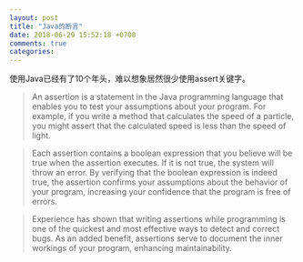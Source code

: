 ```yaml
---
layout: post
title: "Java的断言"
date: 2018-06-29 15:52:18 +0700
comments: true
categories:
---
```

使用Java已经有了10个年头，难以想象居然很少使用assert关键字。

<!-- more -->

>An assertion is a statement in the Java programming language that enables you to test your assumptions about your program. For example, if you write a method that calculates the speed of a particle, you might assert that the calculated speed is less than the speed of light.

>Each assertion contains a boolean expression that you believe will be true when the assertion executes. If it is not true, the system will throw an error. By verifying that the boolean expression is indeed true, the assertion confirms your assumptions about the behavior of your program, increasing your confidence that the program is free of errors.

>Experience has shown that writing assertions while programming is one of the quickest and most effective ways to detect and correct bugs. As an added benefit, assertions serve to document the inner workings of your program, enhancing maintainability.
